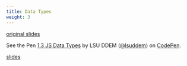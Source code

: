 ```yaml
---
title: Data Types
weight: 3
---
```


[original slides](../old_presentation1_3)

<p data-height="600" data-theme-id="33744" data-slug-hash="35d7b8765c442c336e15f8bdd270289b" data-default-tab="js" data-user="lsuddem" data-embed-version="2" data-pen-title="1.3 JS Data Types" data-editable="true" class="codepen">See the Pen <a href="https://codepen.io/lsuddem/pen/35d7b8765c442c336e15f8bdd270289b/">1.3 JS Data Types</a> by LSU DDEM (<a href="https://codepen.io/lsuddem">@lsuddem</a>) on <a href="https://codepen.io">CodePen</a>.</p>
<script async src="https://static.codepen.io/assets/embed/ei.js"></script>

[slides](../presentation1_3)